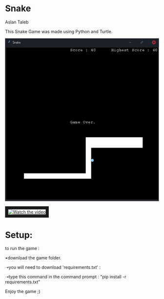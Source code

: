 
# Snake

Aslan Taleb

This Snake Game  was made using Python and Turtle.

![Alt text](screen/screen.png?raw=true)


<a href="(https://www.youtube.com/watch?v=Q1daOT1rUiU)" target="_blank">
 <img src="http://img.youtube.com/vi/nTQUwghvy5Q/mqdefault.jpg" alt="Watch the video" width="240" height="180" border="10" />
</a>

# Setup:

to run the game : 

 •download the game folder.

   ➝you will need to download 'requirements.txt' :  
  
   ➝type this command in the command prompt : "pip install -r requirements.txt"
  
Enjoy the game ;)
